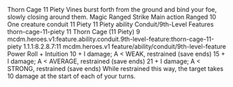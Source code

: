 <ability>
  <name>Thorn Cage</name>
  <cost>11 Piety</cost>
  <flavor>Vines burst forth from the ground and bind your foe, slowly closing around them.</flavor>
  <keywords>
    <keyword>Magic</keyword>
    <keyword>Ranged</keyword>
    <keyword>Strike</keyword>
  </keywords>
  <type>Main action</type>
  <distance>Ranged 10</distance>
  <target>One creature</target>
  <metadata>
    <class>conduit</class>
    <cost>11 Piety</cost>
    <cost_amount>11</cost_amount>
    <cost_resource>Piety</cost_resource>
    <feature_type>ability</feature_type>
    <file_dpath>Conduit/9th-Level Features</file_dpath>
    <item_id>thorn-cage-11-piety</item_id>
    <item_index>11</item_index>
    <item_name>Thorn Cage (11 Piety)</item_name>
    <level>9</level>
    <scc>mcdm.heroes.v1:feature.ability.conduit.9th-level-feature:thorn-cage-11-piety</scc>
    <scdc>1.1.1:8.2.8.7:11</scdc>
    <source>mcdm.heroes.v1</source>
    <type>feature/ability/conduit/9th-level-feature</type>
  </metadata>
  <effects>
    <effect type="roll">
      <roll>Power Roll + Intuition</roll>
      <t1>10 + I damage; A &lt; WEAK, restrained (save ends)</t1>
      <t2>15 + I damage; A &lt; AVERAGE, restrained (save ends)</t2>
      <t3>21 + I damage; A &lt; STRONG, restrained (save ends)</t3>
    </effect>
    <effect type="mundane">While restrained this way, the target takes 10 damage at the start of each of your turns.</effect>
  </effects>
</ability>
